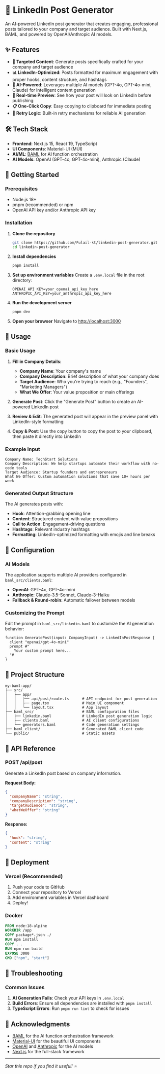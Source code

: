 # 🚀 LinkedIn Post Generator

An AI-powered LinkedIn post generator that creates engaging, professional posts tailored to your company and target audience. Built with Next.js, BAML, and powered by OpenAI/Anthropic AI models.

## ✨ Features

- **🎯 Targeted Content**: Generate posts specifically crafted for your company and target audience
- **📊 LinkedIn-Optimized**: Posts formatted for maximum engagement with proper hooks, content structure, and hashtags
- **🤖 AI-Powered**: Leverages multiple AI models (GPT-4o, GPT-4o-mini, Claude) for intelligent content generation
- **📱 Real-time Preview**: See how your post will look on LinkedIn before publishing
- **📋 One-Click Copy**: Easy copying to clipboard for immediate posting
- **🔄 Retry Logic**: Built-in retry mechanisms for reliable AI generation

## 🛠️ Tech Stack

- **Frontend**: Next.js 15, React 19, TypeScript
- **UI Components**: Material-UI (MUI)
- **AI/ML**: [BAML](https://docs.boundaryml.com/) for AI function orchestration
- **AI Models**: OpenAI (GPT-4o, GPT-4o-mini), Anthropic (Claude)

## 🚀 Getting Started

### Prerequisites

- Node.js 18+ 
- pnpm (recommended) or npm
- OpenAI API key and/or Anthropic API key

### Installation

1. **Clone the repository**
   ```bash
   git clone https://github.com/Fulail-kt/linkedin-post-generator.git
   cd linkedin-post-generator
   ```

2. **Install dependencies**
   ```bash
   pnpm install
   ```

3. **Set up environment variables**
   Create a `.env.local` file in the root directory:
   ```env
   OPENAI_API_KEY=your_openai_api_key_here
   ANTHROPIC_API_KEY=your_anthropic_api_key_here
   ```

4. **Run the development server**
   ```bash
   pnpm dev
   ```

5. **Open your browser**
   Navigate to [http://localhost:3000](http://localhost:3000)

## 📖 Usage

### Basic Usage

1. **Fill in Company Details**:
   - **Company Name**: Your company's name
   - **Company Description**: Brief description of what your company does
   - **Target Audience**: Who you're trying to reach (e.g., "Founders", "Marketing Managers")
   - **What We Offer**: Your value proposition or main offerings

2. **Generate Post**: Click the "Generate Post" button to create an AI-powered LinkedIn post

3. **Review & Edit**: The generated post will appear in the preview panel with LinkedIn-style formatting

4. **Copy & Post**: Use the copy button to copy the post to your clipboard, then paste it directly into LinkedIn

### Example Input

```
Company Name: TechStart Solutions
Company Description: We help startups automate their workflow with no-code tools
Target Audience: Startup founders and entrepreneurs
What We Offer: Custom automation solutions that save 10+ hours per week
```

### Generated Output Structure

The AI generates posts with:
- **Hook**: Attention-grabbing opening line
- **Content**: Structured content with value propositions
- **Call to Action**: Engagement-driving questions
- **Hashtags**: Relevant industry hashtags
- **Formatting**: LinkedIn-optimized formatting with emojis and line breaks

## 🔧 Configuration

### AI Models

The application supports multiple AI providers configured in `baml_src/clients.baml`:

- **OpenAI**: GPT-4o, GPT-4o-mini
- **Anthropic**: Claude-3.5-Sonnet, Claude-3-Haiku
- **Fallback & Round-robin**: Automatic failover between models

### Customizing the Prompt

Edit the prompt in `baml_src/linkedin.baml` to customize the AI generation behavior:

```baml
function GeneratePost(input: CompanyInput) -> LinkedInPostResponse {
  client "openai/gpt-4o-mini"
  prompt #"
    Your custom prompt here...
  "#
}
```

## 📁 Project Structure

```
my-baml-app/
├── src/
│   ├── app/
│   │   ├── api/post/route.ts      # API endpoint for post generation
│   │   ├── page.tsx               # Main UI component
│   │   └── layout.tsx             # App layout
├── baml_src/                      # BAML configuration files
│   ├── linkedin.baml              # LinkedIn post generation logic
│   ├── clients.baml               # AI client configurations
│   └── generators.baml            # Code generation settings
├── baml_client/                   # Generated BAML client code
└── public/                        # Static assets
```


## 🔌 API Reference

### POST /api/post

Generate a LinkedIn post based on company information.

**Request Body:**
```json
{
  "companyName": "string",
  "companyDescription": "string", 
  "targetAudience": "string",
  "whatWeOffer": "string"
}
```

**Response:**
```json
{
  "hook": "string",
  "content": "string"
}
```

## 🚀 Deployment

### Vercel (Recommended)

1. Push your code to GitHub
2. Connect your repository to Vercel
3. Add environment variables in Vercel dashboard
4. Deploy!

### Docker

```dockerfile
FROM node:18-alpine
WORKDIR /app
COPY package*.json ./
RUN npm install
COPY . .
RUN npm run build
EXPOSE 3000
CMD ["npm", "start"]
```


## 🐛 Troubleshooting

### Common Issues

1. **AI Generation Fails**: Check your API keys in `.env.local`
2. **Build Errors**: Ensure all dependencies are installed with `pnpm install`
3. **TypeScript Errors**: Run `pnpm run lint` to check for issues



## 🙏 Acknowledgments

- [BAML](https://docs.boundaryml.com/) for the AI function orchestration framework
- [Material-UI](https://mui.com/) for the beautiful UI components
- [OpenAI](https://openai.com/) and [Anthropic](https://www.anthropic.com/) for the AI models
- [Next.js](https://nextjs.org/) for the full-stack framework

---


*Star this repo if you find it useful! ⭐*
